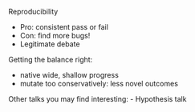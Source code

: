Reproducibility
- Pro: consistent pass or fail
- Con: find more bugs!
- Legitimate debate


Getting the balance right:
- native wide, shallow progress
- mutate too conservatively: less novel outcomes


Other talks you may find interesting:
    - Hypothesis talk